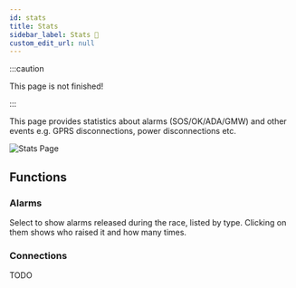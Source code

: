 ```yaml
---
id: stats
title: Stats 
sidebar_label: Stats 🚧
custom_edit_url: null
---
```


:::caution

This page is not finished!

:::

This page provides statistics about alarms (SOS/OK/ADA/GMW) and other events e.g. GPRS disconnections, power disconnections etc.  

![Stats Page](/img/screenshots/stats.png)

## Functions
### Alarms
Select to show alarms released during the race, listed by type. Clicking on them shows who raised it and how many times.
### Connections
TODO